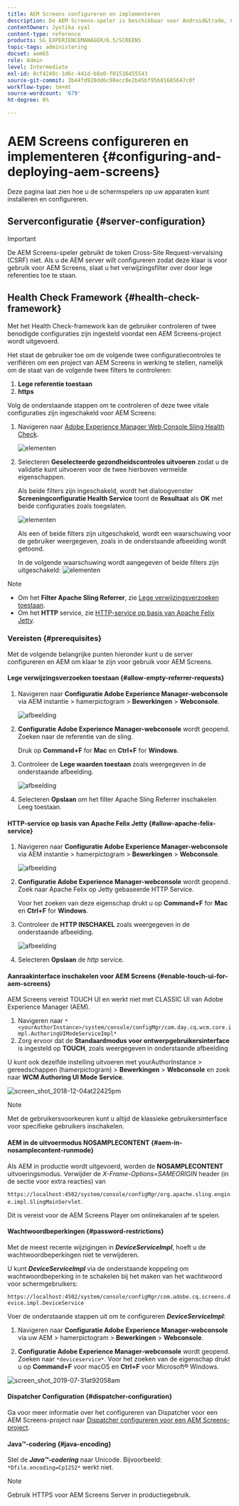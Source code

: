 ```yaml
---
title: AEM Screens configureren en implementeren
description: De AEM Screens-speler is beschikbaar voor Android&trade, Chrome OS, iOS en Windows. Meer informatie over de configuratie en implementatie van AEM Screens.
contentOwner: Jyotika syal
content-type: reference
products: SG_EXPERIENCEMANAGER/6.5/SCREENS
topic-tags: administering
docset: aem65
role: Admin
level: Intermediate
exl-id: 8cf4240c-1d6c-441d-b8a0-f01516455543
source-git-commit: 3b44fd920dd6c98ecc0e2b45bf95b81685647c0f
workflow-type: tm+mt
source-wordcount: '679'
ht-degree: 0%

---
```


# AEM Screens configureren en implementeren {#configuring-and-deploying-aem-screens}

Deze pagina laat zien hoe u de schermspelers op uw apparaten kunt installeren en configureren.

## Serverconfiguratie {#server-configuration}

>[!IMPORTANT]
>
>De AEM Screens-speler gebruikt de token Cross-Site Request-vervalsing (CSRF) niet. Als u de AEM server wilt configureren zodat deze klaar is voor gebruik voor AEM Screens, slaat u het verwijzingsfilter over door lege referenties toe te staan.

## Health Check Framework {#health-check-framework}

Met het Health Check-framework kan de gebruiker controleren of twee benodigde configuraties zijn ingesteld voordat een AEM Screens-project wordt uitgevoerd.

Het staat de gebruiker toe om de volgende twee configuratiecontroles te verifiëren om een project van AEM Screens in werking te stellen, namelijk om de staat van de volgende twee filters te controleren:

1. **Lege referentie toestaan**
2. **https**

Volg de onderstaande stappen om te controleren of deze twee vitale configuraties zijn ingeschakeld voor AEM Screens:

1. Navigeren naar [Adobe Experience Manager Web Console Sling Health Check](http://localhost:4502/system/console/healthcheck?tags=screensconfigs&amp;overrideGlobalTimeout=).

   ![elementen](assets/health-check1.png)


2. Selecteren **Geselecteerde gezondheidscontroles uitvoeren** zodat u de validatie kunt uitvoeren voor de twee hierboven vermelde eigenschappen.

   Als beide filters zijn ingeschakeld, wordt het dialoogvenster **Screeningconfiguratie Health Service** toont de **Resultaat** als **OK** met beide configuraties zoals toegelaten.

   ![elementen](assets/health-check2.png)

   Als een of beide filters zijn uitgeschakeld, wordt een waarschuwing voor de gebruiker weergegeven, zoals in de onderstaande afbeelding wordt getoond.

   In de volgende waarschuwing wordt aangegeven of beide filters zijn uitgeschakeld:
   ![elementen](assets/health-check3.png)

>[!NOTE]
>
>* Om het **Filter Apache Sling Referrer**, zie [Lege verwijzingsverzoeken toestaan](/help/user-guide/configuring-screens-introduction.md#allow-empty-referrer-requests).
>* Om het **HTTP** service, zie [HTTP-service op basis van Apache Felix Jetty](/help/user-guide/configuring-screens-introduction.md#allow-apache-felix-service).

### Vereisten {#prerequisites}

Met de volgende belangrijke punten hieronder kunt u de server configureren en AEM om klaar te zijn voor gebruik voor AEM Screens.

#### Lege verwijzingsverzoeken toestaan {#allow-empty-referrer-requests}

1. Navigeren naar **Configuratie Adobe Experience Manager-webconsole** via AEM instantie > hamerpictogram > **Bewerkingen** > **Webconsole**.

   ![afbeelding](assets/config/empty-ref1.png)

1. **Configuratie Adobe Experience Manager-webconsole** wordt geopend. Zoeken naar de referentie van de sling.

   Druk op **Command+F** for **Mac** en **Ctrl+F** for **Windows**.

1. Controleer de **Lege waarden toestaan** zoals weergegeven in de onderstaande afbeelding.

   ![afbeelding](assets/config/empty-ref2.png)

1. Selecteren **Opslaan** om het filter Apache Sling Referrer inschakelen Leeg toestaan.


#### HTTP-service op basis van Apache Felix Jetty {#allow-apache-felix-service}

1. Navigeren naar **Configuratie Adobe Experience Manager-webconsole** via AEM instantie > hamerpictogram > **Bewerkingen** > **Webconsole**.

   ![afbeelding](assets/config/empty-ref1.png)

1. **Configuratie Adobe Experience Manager-webconsole** wordt geopend. Zoek naar Apache Felix op Jetty gebaseerde HTTP Service.

   Voor het zoeken van deze eigenschap drukt u op **Command+F** for **Mac** en **Ctrl+F** for **Windows**.

1. Controleer de **HTTP INSCHAKEL** zoals weergegeven in de onderstaande afbeelding.

   ![afbeelding](assets/config/config-1.png)

1. Selecteren **Opslaan** de *http* service.

#### Aanraakinterface inschakelen voor AEM Screens {#enable-touch-ui-for-aem-screens}

AEM Screens vereist TOUCH UI en werkt niet met CLASSIC UI van Adobe Experience Manager (AEM).

1. Navigeren naar `*<yourAuthorInstance>/system/console/configMgr/com.day.cq.wcm.core.impl.AuthoringUIModeServiceImpl*`
1. Zorg ervoor dat de **Standaardmodus voor ontwerpgebruikersinterface** is ingesteld op **TOUCH**, zoals weergegeven in onderstaande afbeelding

U kunt ook dezelfde instelling uitvoeren met yourAuthorInstance *>* gereedschappen (hamerpictogram) > **Bewerkingen** > **Webconsole** en zoek naar **WCM Authoring UI Mode Service**.

![screen_shot_2018-12-04at22425pm](assets/screen_shot_2018-12-04at22425pm.png)

>[!NOTE]
>
>Met de gebruikersvoorkeuren kunt u altijd de klassieke gebruikersinterface voor specifieke gebruikers inschakelen.

#### AEM in de uitvoermodus NOSAMPLECONTENT {#aem-in-nosamplecontent-runmode}

Als AEM in productie wordt uitgevoerd, worden de **NOSAMPLECONTENT** uitvoeringsmodus. Verwijder de *X-Frame-Options=SAMEORIGIN* header (in de sectie voor extra reacties) van

`https://localhost:4502/system/console/configMgr/org.apache.sling.engine.impl.SlingMainServlet`.

Dit is vereist voor de AEM Screens Player om onlinekanalen af te spelen.

#### Wachtwoordbeperkingen {#password-restrictions}

Met de meest recente wijzigingen in ***DeviceServiceImpl***, hoeft u de wachtwoordbeperkingen niet te verwijderen.

U kunt ***DeviceServiceImpl*** via de onderstaande koppeling om wachtwoordbeperking in te schakelen bij het maken van het wachtwoord voor schermgebruikers:

`https://localhost:4502/system/console/configMgr/com.adobe.cq.screens.device.impl.DeviceService`

Voer de onderstaande stappen uit om te configureren ***DeviceServiceImpl***:

1. Navigeren naar **Configuratie Adobe Experience Manager-webconsole** via uw AEM > hamerpictogram > **Bewerkingen** > **Webconsole**.

1. **Configuratie Adobe Experience Manager-webconsole** wordt geopend. Zoeken naar `*deviceservice*`. Voor het zoeken van de eigenschap drukt u op **Command+F** voor macOS en **Ctrl+F** voor Microsoft® Windows.

![screen_shot_2019-07-31at92058am](assets/screen_shot_2019-07-31at92058am.png)

#### Dispatcher Configuration {#dispatcher-configuration}

Ga voor meer informatie over het configureren van Dispatcher voor een AEM Screens-project naar [Dispatcher configureren voor een AEM Screens-project](dispatcher-configurations-aem-screens.md).

#### Java™-codering {#java-encoding}

Stel de ***Java™-codering*** naar Unicode. Bijvoorbeeld: `*Dfile.encoding=Cp1252*` werkt niet.

>[!NOTE]
>
>Gebruik HTTPS voor AEM Screens Server in productiegebruik.
